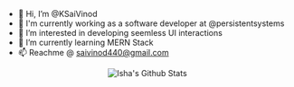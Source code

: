 - 👋 Hi, I’m @KSaiVinod
- 💼 I'm currently working as a software developer at @persistentsystems 
- 👀 I’m interested in developing seemless UI interactions
- 🌱 I’m currently learning MERN Stack
- 📫 Reachme @ saivinod440@gmail.com

<p align="center">
  <img alt="Isha's Github Stats" src="https://github-readme-stats.vercel.app/api?username=KSaiVinod&show_icons=true&theme=radical">
</p>
<!---
KSaiVinod/KSaiVinod is a ✨ special ✨ repository because its `README.md` (this file) appears on your GitHub profile.
You can click the Preview link to take a look at your changes.
--->
